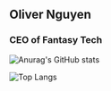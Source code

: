 ## Oliver Nguyen

### CEO of Fantasy Tech

![Anurag's GitHub stats](https://github-readme-stats.vercel.app/api?username=kvanux&show_icons=true&icons=true&theme=ambient_gradient$locale=cn)

![Top Langs](https://github-readme-stats.vercel.app/api/top-langs/?username=kvanux&size_weight=0.5&count_weight=0.5&layout=compact&hide=css,html)
